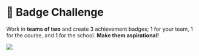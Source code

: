 # 📛 Badge Challenge

Work in **teams of two** and create 3 achievement badges; 1 for your team, 1 for the course, and 1 for the school. **Make them aspirational!** 

![](../../.gitbook/assets/meritbadges.png)

